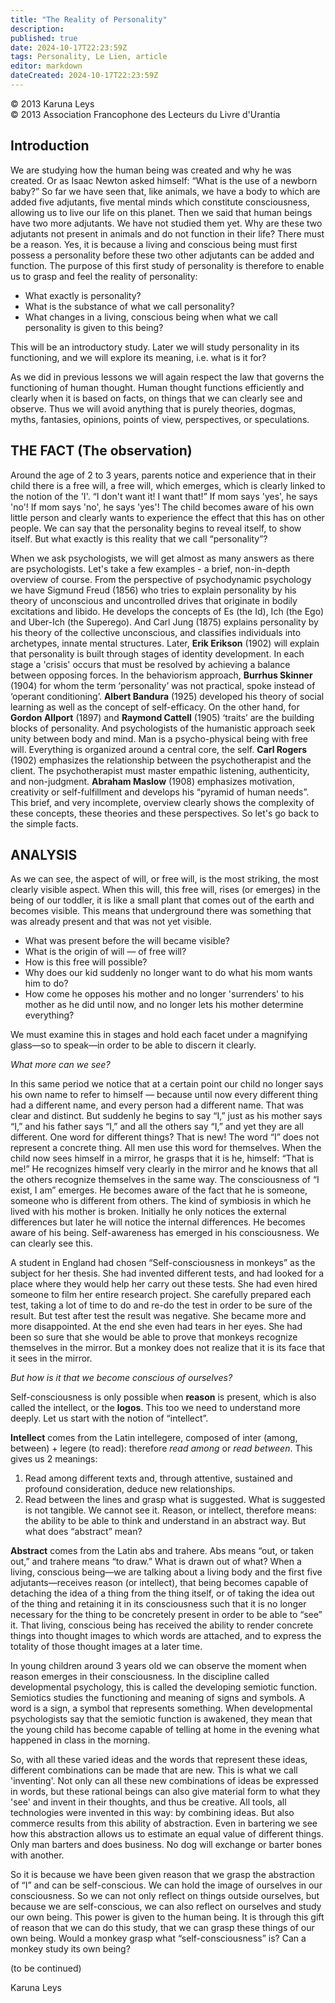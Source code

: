 ```yaml
---
title: "The Reality of Personality"
description: 
published: true
date: 2024-10-17T22:23:59Z
tags: Personality, Le Lien, article
editor: markdown
dateCreated: 2024-10-17T22:23:59Z
---
```


<p class="v-card v-sheet theme--light gray lighten-3 px-2">© 2013 Karuna Leys<br>© 2013 Association Francophone des Lecteurs du Livre d'Urantia</p>


## Introduction

We are studying how the human being was created and why he was created. Or as Isaac Newton asked himself: “What is the use of a newborn baby?” So far we have seen that, like animals, we have a body to which are added five adjutants, five mental minds which constitute consciousness, allowing us to live our life on this planet. Then we said that human beings have two more adjutants. We have not studied them yet. Why are these two adjutants not present in animals and do not function in their life? There must be a reason. Yes, it is because a living and conscious being must first possess a personality before these two other adjutants can be added and function. The purpose of this first study of personality is therefore to enable us to grasp and feel the reality of personality:

- What exactly is personality?
- What is the substance of what we call personality?
- What changes in a living, conscious being when what we call personality is given to this being?

This will be an introductory study. Later we will study personality in its functioning, and we will explore its meaning, i.e. what is it for?

As we did in previous lessons we will again respect the law that governs the functioning of human thought. Human thought functions efficiently and clearly when it is based on facts, on things that we can clearly see and observe. Thus we will avoid anything that is purely theories, dogmas, myths, fantasies, opinions, points of view, perspectives, or speculations.

## THE FACT (The observation)

Around the age of 2 to 3 years, parents notice and experience that in their child there is a free will, a free will, which emerges, which is clearly linked to the notion of the 'I'. “I don't want it! I want that!” If mom says 'yes', he says 'no'! If mom says 'no', he says 'yes'! The child becomes aware of his own little person and clearly wants to experience the effect that this has on other people. We can say that the personality begins to reveal itself, to show itself. But what exactly is this reality that we call “personality”?

When we ask psychologists, we will get almost as many answers as there are psychologists. Let's take a few examples - a brief, non-in-depth overview of course. From the perspective of psychodynamic psychology we have Sigmund Freud (1856) who tries to explain personality by his theory of unconscious and uncontrolled drives that originate in bodily excitations and libido. He develops the concepts of Es (the Id), Ich (the Ego) and Uber-Ich (the Superego). And Carl Jung (1875) explains personality by his theory of the collective unconscious, and classifies individuals into archetypes, innate mental structures. Later, **Erik Erikson** (1902) will explain that personality is built through stages of identity development. In each stage a 'crisis' occurs that must be resolved by achieving a balance between opposing forces. In the behaviorism approach, **Burrhus Skinner** (1904) for whom the term ‘personality’ was not practical, spoke instead of ‘operant conditioning’. **Albert Bandura** (1925) developed his theory of social learning as well as the concept of self-efficacy. On the other hand, for **Gordon Allport** (1897) and **Raymond Cattell** (1905) ‘traits’ are the building blocks of personality. And psychologists of the humanistic approach seek unity between body and mind. Man is a psycho-physical being with free will. Everything is organized around a central core, the self. **Carl Rogers** (1902) emphasizes the relationship between the psychotherapist and the client. The psychotherapist must master empathic listening, authenticity, and non-judgment. **Abraham Maslow** (1908) emphasizes motivation, creativity or self-fulfillment and develops his “pyramid of human needs”. This brief, and very incomplete, overview clearly shows the complexity of these concepts, these theories and these perspectives. So let's go back to the simple facts.

## ANALYSIS

As we can see, the aspect of will, or free will, is the most striking, the most clearly visible aspect. When this will, this free will, rises (or emerges) in the being of our toddler, it is like a small plant that comes out of the earth and becomes visible. This means that underground there was something that was already present and that was not yet visible.

- What was present before the will became visible?
- What is the origin of will — of free will?
- How is this free will possible?
- Why does our kid suddenly no longer want to do what his mom wants him to do?
- How come he opposes his mother and no longer 'surrenders' to his mother as he did until now, and no longer lets his mother determine everything?

We must examine this in stages and hold each facet under a magnifying glass—so to speak—in order to be able to discern it clearly.


_What more can we see?_

In this same period we notice that at a certain point our child no longer says his own name to refer to himself — because until now every different thing had a different name, and every person had a different name. That was clear and distinct. But suddenly he begins to say “I,” just as his mother says “I,” and his father says “I,” and all the others say “I,” and yet they are all different. One word for different things? That is new! The word “I” does not represent a concrete thing. All men use this word for themselves. When the child now sees himself in a mirror, he grasps that it is he, himself: “That is me!” He recognizes himself very clearly in the mirror and he knows that all the others recognize themselves in the same way. The consciousness of “I exist, I am” emerges. He becomes aware of the fact that he is someone, someone who is different from others. The kind of symbiosis in which he lived with his mother is broken. Initially he only notices the external differences but later he will notice the internal differences. He becomes aware of his being. Self-awareness has emerged in his consciousness. We can clearly see this.

A student in England had chosen “Self-consciousness in monkeys” as the subject for her thesis. She had invented different tests, and had looked for a place where they would help her carry out these tests. She had even hired someone to film her entire research project. She carefully prepared each test, taking a lot of time to do and re-do the test in order to be sure of the result. But test after test the result was negative. She became more and more disappointed. At the end she even had tears in her eyes. She had been so sure that she would be able to prove that monkeys recognize themselves in the mirror. But a monkey does not realize that it is its face that it sees in the mirror.

_But how is it that we become conscious of ourselves?_

Self-consciousness is only possible when **reason** is present, which is also called the intellect, or the **logos**. This too we need to understand more deeply. Let us start with the notion of “intellect”.

**Intellect** comes from the Latin intellegere, composed of inter (among, between) + legere (to read): therefore _read among_ or _read between_. This gives us 2 meanings:
1. Read among different texts and, through attentive, sustained and profound consideration, deduce new relationships.
2. Read between the lines and grasp what is suggested. What is suggested is not tangible. We cannot see it. Reason, or intellect, therefore means: the ability to be able to think and understand in an abstract way. But what does “abstract” mean?

**Abstract** comes from the Latin abs and trahere. Abs means “out, or taken out,” and trahere means “to draw.” What is drawn out of what? When a living, conscious being—we are talking about a living body and the first five adjutants—receives reason (or intellect), that being becomes capable of detaching the idea of a thing from the thing itself, or of taking the idea out of the thing and retaining it in its consciousness such that it is no longer necessary for the thing to be concretely present in order to be able to “see” it. That living, conscious being has received the ability to render concrete things into thought images to which words are attached, and to express the totality of those thought images at a later time.

In young children around 3 years old we can observe the moment when reason emerges in their consciousness. In the discipline called developmental psychology, this is called the developing semiotic function. Semiotics studies the functioning and meaning of signs and symbols. A word is a sign, a symbol that represents something. When developmental psychologists say that the semiotic function is awakened, they mean that the young child has become capable of telling at home in the evening what happened in class in the morning.

So, with all these varied ideas and the words that represent these ideas, different combinations can be made that are new. This is what we call 'inventing'. Not only can all these new combinations of ideas be expressed in words, but these rational beings can also give material form to what they 'see' and invent in their thoughts, and thus be creative. All tools, all technologies were invented in this way: by combining ideas. But also commerce results from this ability of abstraction. Even in bartering we see how this abstraction allows us to estimate an equal value of different things. Only man barters and does business. No dog will exchange or barter bones with another.

So it is because we have been given reason that we grasp the abstraction of “I” and can be self-conscious. We can hold the image of ourselves in our consciousness. So we can not only reflect on things outside ourselves, but because we are self-conscious, we can also reflect on ourselves and study our own being. This power is given to the human being. It is through this gift of reason that we can do this study, that we can grasp these things of our own being. Would a monkey grasp what “self-consciousness” is? Can a monkey study its own being?

(to be continued)

Karuna Leys

